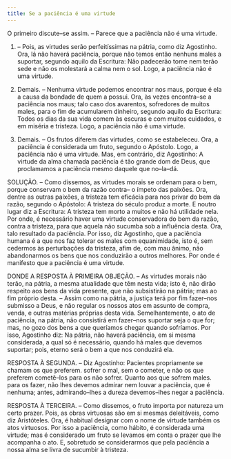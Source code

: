 ```yaml
---
title: Se a paciência é uma virtude
---
```


O primeiro discute–se assim. – Parece que a paciência não é uma virtude.  

1. – Pois, as virtudes serão perfeitíssimas na pátria, como diz Agostinho. Ora, lá não haverá paciência, porque não temos então nenhuns males a suportar, segundo aquilo da Escritura: Não padecerão tome nem terão sede e não os molestará a calma nem o sol. Logo, a paciência não é uma virtude.  

2. Demais. – Nenhuma virtude podemos encontrar nos maus, porque é ela a causa da bondade de quem a possui. Ora, às vezes encontra–se a paciência nos maus; talo caso dos avarentos, sofredores de muitos males, para o fim de acumularem dinheiro, segundo aquilo da Escritura: Todos os dias da sua vida comem às escuras e com muitos cuidados, e em miséria e tristeza. Logo, a paciência não é uma virtude.  

3. Demais. – Os frutos diferem das virtudes, como se estabeleceu. Ora, a paciência é considerada um fruto, segundo o Apóstolo. Logo, a paciência não é uma virtude.  Mas, em contrário, diz Agostinho: A virtude da alma chamada paciência é tão grande dom de Deus, que proclamamos a paciência mesmo daquele que no–la–dá.  

SOLUÇÃO. – Como dissemos, as virtudes morais se ordenam para o bem, porque conservam o bem da razão contra– o ímpeto das paixões. Ora, dentre as outras paixões, a tristeza tem eficácia para nos privar do bem da razão, segundo o Apóstolo: A tristeza do século produz a morte. E noutro lugar diz a Escritura: A tristeza tem morto a muitos e não há utilidade nela. Por onde, é necessário haver uma virtude conservadora do bem da razão, contra a tristeza, para que aquela não sucumba sob a influência desta. Ora, talo resultado da paciência. Por isso, diz Agostinho, que a paciência humana é a que nos faz tolerar os males com equanimidade, isto é, sem cedermos às perturbações da tristeza, afim de, com mau ânimo, não abandonarmos os bens que nos conduzirão a outros melhores. Por onde é manifesto que a paciência é uma virtude.  

DONDE A RESPOSTA À PRIMEIRA OBJEÇÃO. – As virtudes morais não terão, na pátria, a mesma atualidade que têm nesta vida; isto é, não dirão respeito aos bens da vida presente, que não subsistirão na pátria; mas ao fim próprio desta. – Assim como na pátria, a justiça terá por fim fazer–nos submisso a Deus, e não regular os nossos atos em assunto de compra, venda, e outras matérias próprias desta vida. Semelhantemente, o ato de paciência, na pátria, não consistirá em fazer–nos suportar seja o que for; mas, no gozo dos bens a que queríamos chegar quando sofríamos. Por isso, Agostinho diz: Na pátria, não haverá paciência, em si mesma considerada, a qual só é necessário, quando há males que devemos suportar; pois, eterno será o bem a que nos conduzirá ela.  

RESPOSTA À SEGUNDA. – Diz Agostinho: Pacientes propriamente se chamam os que preferem. sofrer o mal, sem o cometer, e não os que preferem cometê–los para os não sofrer. Quanto aos que sofrem males. para os fazer, não lhes devemos admirar nem louvar a paciência, que é nenhuma; antes, admirando–lhes a dureza devemos–lhes negar a paciência.  

RESPOSTA À TERCEIRA. – Como dissemos, o fruto importa por natureza um certo prazer. Pois, as obras virtuosas são em si mesmas deleitáveis, como diz Aristóteles. Ora, é habitual designar com o nome de virtude também os atos virtuosos. Por isso a paciência, como hábito, é considerada uma virtude; mas é considerado um fruto se levamos em conta o prazer que lhe acompanha o ato. E, sobretudo se considerarmos que pela paciência a nossa alma se livra de sucumbir à tristeza.
